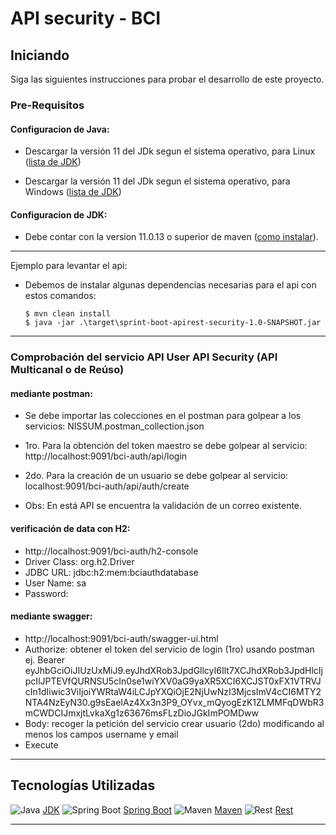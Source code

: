 # API security - BCI

## Iniciando

Siga las siguientes instrucciones para probar el desarrollo de este proyecto.

### Pre-Requisitos

#### Configuracion de Java:

* Descargar la versión 11 del JDk segun el sistema operativo, para Linux ([lista de JDK](https://www.oracle.com/java/technologies/downloads/#java11-windows))

* Descargar la versión 11 del JDk segun el sistema operativo, para Windows ([lista de JDK](https://www.oracle.com/java/technologies/downloads/#java11-linux))

#### Configuracion de JDK:

* Debe contar con la version 11.0.13 o superior de maven ([como instalar](https://docs.oracle.com/en/java/javase/17/install/overview-jdk-installation.html)).

---

Ejemplo para levantar el api:

* Debemos de instalar algunas dependencias necesarias para el api con estos comandos:

    ```jshelllanguage
    $ mvn clean install
    $ java -jar .\target\sprint-boot-apirest-security-1.0-SNAPSHOT.jar
    ```

---

### Comprobación del servicio API User API Security (API Multicanal o de Reúso)

#### mediante postman:
* Se debe importar las colecciones en el postman para golpear a los servicios:
  NISSUM.postman_collection.json


* 1ro. Para la obtención del token maestro se debe golpear al servicio: http://localhost:9091/bci-auth/api/login
* 2do. Para la creación de un usuario se debe golpear al servicio: localhost:9091/bci-auth/api/auth/create


* Obs: En está API se encuentra la validación de un correo existente.

#### verificación de data con H2:
* http://localhost:9091/bci-auth/h2-console
* Driver Class: org.h2.Driver
* JDBC URL: jdbc:h2:mem:bciauthdatabase
* User Name: sa
* Password: 

#### mediante swagger:
* http://localhost:9091/bci-auth/swagger-ui.html
* Authorize: obtener el token del servicio de login (1ro) usando postman ej. Bearer eyJhbGciOiJIUzUxMiJ9.eyJhdXRob3JpdGllcyI6Ilt7XCJhdXRob3JpdHlcIjpcIlJPTEVfQURNSU5cIn0se1wiYXV0aG9yaXR5XCI6XCJST0xFX1VTRVJcIn1dIiwic3ViIjoiYWRtaW4iLCJpYXQiOjE2NjUwNzI3MjcsImV4cCI6MTY2NTA4NzEyN30.g9sEaeIAz4Xx3n3P9_OYvx_mQyogEzK1ZLMMFqDWbR3mCWDCIJmxjtLvkaXg1z63676msFLzDioJGkImPOMDww
* Body: recoger la petición del servicio crear usuario (2do) modificando al menos los campos username y email 
* Execute

***

## Tecnologías Utilizadas

![Java](https://cdn.static.innovacionpacifico.com/document_library/readme/java-logo-64.png) [JDK](https://www.oracle.com/technetwork/java/index.html)
![Spring Boot](https://cdn.static.innovacionpacifico.com/document_library/readme/spring-boot-logo-64.png) [Spring Boot](https://spring.io/projects/spring-boot)
![Maven](https://cdn.static.innovacionpacifico.com/document_library/readme/maven-logo-64.png) [Maven](https://maven.apache.org/)
![Rest](https://cdn.static.innovacionpacifico.com/document_library/readme/rest-logo-64.png) [Rest](https://es.wikipedia.org/wiki/Transferencia_de_Estado_Representacional)

***